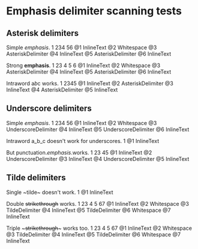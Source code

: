 # Emphasis delimiter scanning tests

## Asterisk delimiters

Simple *emphasis*.
1     234       56
@1 InlineText
@2 Whitespace
@3 AsteriskDelimiter
@4 InlineText
@5 AsteriskDelimiter
@6 InlineText

Strong **emphasis**.
1     23 4       5 6
@1 InlineText
@2 Whitespace
@3 AsteriskDelimiter
@4 InlineText
@5 AsteriskDelimiter
@6 InlineText

Intraword a*b*c works.
1          2345
@1 InlineText
@2 AsteriskDelimiter
@3 InlineText
@4 AsteriskDelimiter
@5 InlineText

## Underscore delimiters

Simple _emphasis_.
1     234       56
@1 InlineText
@2 Whitespace
@3 UnderscoreDelimiter
@4 InlineText
@5 UnderscoreDelimiter
@6 InlineText

Intraword a_b_c doesn't work for underscores.
1
@1 InlineText

But punctuation._emphasis_.works.
1               23       45
@1 InlineText
@2 UnderscoreDelimiter
@3 InlineText
@4 UnderscoreDelimiter
@5 InlineText

## Tilde delimiters

Single ~tilde~ doesn't work.
1
@1 InlineText

Double ~~strikethrough~~ works.
1     23 4            5 67
@1 InlineText
@2 Whitespace
@3 TildeDelimiter
@4 InlineText
@5 TildeDelimiter
@6 Whitespace
@7 InlineText

Triple ~~~strikethrough~~~ works too.
1     23  4            5  67
@1 InlineText
@2 Whitespace
@3 TildeDelimiter
@4 InlineText
@5 TildeDelimiter
@6 Whitespace
@7 InlineText